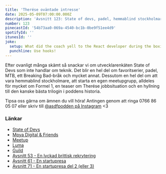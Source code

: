 ```yaml
---
title: 'Therése oväntade intresse'
date: 2025-05-09T07:00:00.000Z
description: 'Avsnitt 123: State of devs, padel, hemmablind stockholmare, att starta en meetup och en trilogi.'
number: 123
pinecastId: '54b73aa0-069a-4540-bc1b-0be9f51ee4d9'
spotifyId: ''
itunesId: ''
joke:
  setup: What did the coach yell to the React developer during the boxing match?
  punchline: Use hooks!
---
```


Efter ovanligt många skämt så snackar vi om utvecklarenkäten State of Devs som inte handlar om teknik. Det blir en hel del om favoritserier, padel, MTB, ett Breaking Bad-bråk och mycket annat. Dessutom en hel del om att vara hemmablind stockholmare, att starta en egen meetupgrupp, alldeles för mycket om Formel 1, en teaser om Therése jobbsituation och en hyllning till den kanske bästa trilogin i poddens historia.

Tipsa oss gärna om ämnen du vill höra! Antingen genom att ringa 0766 86 05 07 eller skriv till [@asdfpodden på Instagram](https://www.instagram.com/asdfpodden/) &lt;3

### Länkar

- [State of Devs](https://survey.devographics.com/en-US/survey/state-of-devs/2025/)
- [Mpya Digital & Friends](https://www.meetup.com/mpya-digital-and-friends/events/307455039/?eventOrigin=group_upcoming_events)
- [Meetup](https://www.meetup.com)
- [Luma](https://lu.ma/)
- [Guild](https://guild.host/)
- [Avsnitt 53 - En lyckad brittisk rekrytering](https://asdf.pizza/53-en-lyckad-brittisk-rekrytering/)
- [Avsnitt 61 - En startupresa](https://asdf.pizza/61-en-startupresa/)
- [Avsnitt 71 - En startupresa del 2 (eller 3)](https://asdf.pizza/71-en-startupresa-del-2-eller-3/)